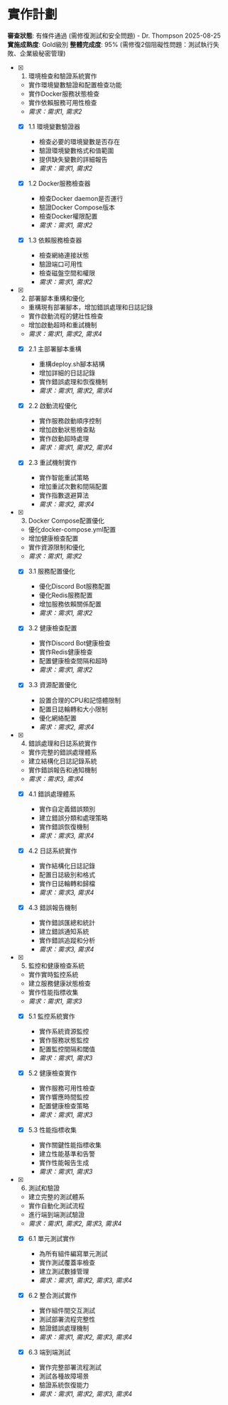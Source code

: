 # 實作計劃

**審查狀態**: 有條件通過 (需修復測試和安全問題) - Dr. Thompson 2025-08-25  
**實施成熟度**: Gold級別
**整體完成度**: 95% (需修復2個阻礙性問題：測試執行失敗、企業級秘密管理)

- [x] 1. 環境檢查和驗證系統實作
  - 實作環境變數驗證和配置檢查功能
  - 實作Docker服務狀態檢查
  - 實作依賴服務可用性檢查
  - _需求：需求1, 需求2_

  - [x] 1.1 環境變數驗證器
    - 檢查必要的環境變數是否存在
    - 驗證環境變數格式和值範圍
    - 提供缺失變數的詳細報告
    - _需求：需求1, 需求2_

  - [x] 1.2 Docker服務檢查器
    - 檢查Docker daemon是否運行
    - 驗證Docker Compose版本
    - 檢查Docker權限配置
    - _需求：需求1, 需求2_

  - [x] 1.3 依賴服務檢查器
    - 檢查網絡連接狀態
    - 驗證端口可用性
    - 檢查磁盤空間和權限
    - _需求：需求1, 需求2_

- [x] 2. 部署腳本重構和優化
  - 重構現有部署腳本，增加錯誤處理和日誌記錄
  - 實作啟動流程的健壯性檢查
  - 增加啟動超時和重試機制
  - _需求：需求1, 需求2, 需求4_

  - [x] 2.1 主部署腳本重構
    - 重構deploy.sh腳本結構
    - 增加詳細的日誌記錄
    - 實作錯誤處理和恢復機制
    - _需求：需求1, 需求2, 需求4_

  - [x] 2.2 啟動流程優化
    - 實作服務啟動順序控制
    - 增加啟動狀態檢查點
    - 實作啟動超時處理
    - _需求：需求1, 需求2, 需求4_

  - [x] 2.3 重試機制實作
    - 實作智能重試策略
    - 增加重試次數和間隔配置
    - 實作指數退避算法
    - _需求：需求2, 需求4_

- [x] 3. Docker Compose配置優化
  - 優化docker-compose.yml配置
  - 增加健康檢查配置
  - 實作資源限制和優化
  - _需求：需求1, 需求2_

  - [x] 3.1 服務配置優化
    - 優化Discord Bot服務配置
    - 優化Redis服務配置
    - 增加服務依賴關係配置
    - _需求：需求1, 需求2_

  - [x] 3.2 健康檢查配置
    - 實作Discord Bot健康檢查
    - 實作Redis健康檢查
    - 配置健康檢查間隔和超時
    - _需求：需求1, 需求2_

  - [x] 3.3 資源配置優化
    - 設置合理的CPU和記憶體限制
    - 配置日誌輪轉和大小限制
    - 優化網絡配置
    - _需求：需求2, 需求4_

- [x] 4. 錯誤處理和日誌系統實作
  - 實作完整的錯誤處理體系
  - 建立結構化日誌記錄系統
  - 實作錯誤報告和通知機制
  - _需求：需求3, 需求4_

  - [x] 4.1 錯誤處理體系
    - 實作自定義錯誤類別
    - 建立錯誤分類和處理策略
    - 實作錯誤恢復機制
    - _需求：需求3, 需求4_

  - [x] 4.2 日誌系統實作
    - 實作結構化日誌記錄
    - 配置日誌級別和格式
    - 實作日誌輪轉和歸檔
    - _需求：需求3, 需求4_

  - [x] 4.3 錯誤報告機制
    - 實作錯誤匯總和統計
    - 建立錯誤通知系統
    - 實作錯誤追蹤和分析
    - _需求：需求3, 需求4_

- [x] 5. 監控和健康檢查系統
  - 實作實時監控系統
  - 建立服務健康狀態檢查
  - 實作性能指標收集
  - _需求：需求1, 需求3_

  - [x] 5.1 監控系統實作
    - 實作系統資源監控
    - 實作服務狀態監控
    - 配置監控間隔和閾值
    - _需求：需求1, 需求3_

  - [x] 5.2 健康檢查實作
    - 實作服務可用性檢查
    - 實作響應時間監控
    - 配置健康檢查策略
    - _需求：需求1, 需求3_

  - [x] 5.3 性能指標收集
    - 實作關鍵性能指標收集
    - 建立性能基準和告警
    - 實作性能報告生成
    - _需求：需求1, 需求3_

- [x] 6. 測試和驗證 
  - 建立完整的測試體系
  - 實作自動化測試流程
  - 進行端到端測試驗證
  - _需求：需求1, 需求2, 需求3, 需求4_

  - [x] 6.1 單元測試實作
    - 為所有組件編寫單元測試
    - 實作測試覆蓋率檢查
    - 建立測試數據管理
    - _需求：需求1, 需求2, 需求3, 需求4_

  - [x] 6.2 整合測試實作
    - 實作組件間交互測試
    - 測試部署流程完整性
    - 驗證錯誤處理機制
    - _需求：需求1, 需求2, 需求3, 需求4_

  - [x] 6.3 端到端測試
    - 實作完整部署流程測試
    - 測試各種故障場景
    - 驗證系統恢復能力
    - _需求：需求1, 需求2, 需求3, 需求4_
